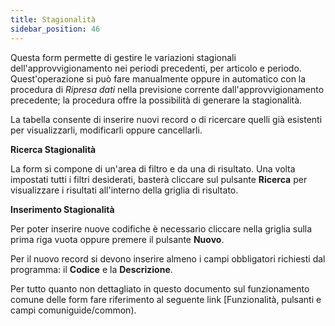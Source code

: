 ```yaml
---
title: Stagionalità
sidebar_position: 46
---
```


Questa form permette di gestire le variazioni stagionali dell'approvvigionamento nei periodi precedenti, per articolo e periodo. Quest'operazione si può fare manualmente oppure in automatico con la procedura di *Ripresa dati* nella previsione corrente dall'approvvigionamento precedente; la procedura offre la possibilità di generare la stagionalità. 

La tabella consente di inserire nuovi record o di ricercare quelli già esistenti per visualizzarli, modificarli oppure cancellarli.

**Ricerca Stagionalità**

La form si compone di un'area di filtro e da una di risultato. Una volta impostati tutti i filtri desiderati, basterà cliccare sul pulsante **Ricerca** per visualizzare i risultati all'interno della griglia di risultato.

**Inserimento Stagionalità**

Per poter inserire nuove codifiche è necessario cliccare nella griglia sulla prima riga vuota oppure premere il pulsante **Nuovo**. 

Per il nuovo record si devono inserire almeno i campi obbligatori richiesti dal programma: il **Codice** e la **Descrizione**.

Per tutto quanto non dettagliato in questo documento sul funzionamento comune delle form fare riferimento al seguente link [Funzionalità, pulsanti e campi comuniguide/common).